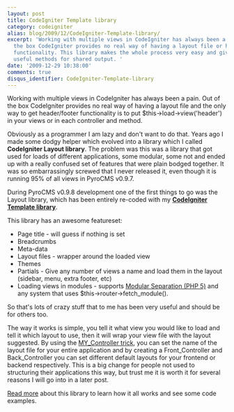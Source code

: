 ```yaml
---
layout: post
title: CodeIgniter Template library
category: codeigniter
alias: blog/2009/12/CodeIgniter-Template-library/
excerpt: 'Working with multiple views in CodeIgniter has always been a pain. Out of
  the box CodeIgniter provides no real way of having a layout file or header/footer
  functionality. This library makes the whole process very easy and gives lots of
  useful methods for shared output. '
date: '2009-12-29 10:38:00'
comments: true
disqus_identifier: CodeIgniter-Template-library
---
```


Working with multiple views in CodeIgniter has always been a pain. Out of the box CodeIgniter provides no real way of having a layout file and the only way to get header/footer functionality is to put $this->load->view('header') in your views or in each controller and method.

Obviously as a programmer I am lazy and don't want to do that. Years ago I made some dodgy helper which evolved into a library which I called **CodeIgniter Layout library**. The problem was this was a library that got used for loads of different applications, some modular, some not and ended up with a really confused set of features that were plain bodged together. It was so embarrassingly screwed that I never released it, even though it is running 95% of all views in PyroCMS v0.9.7.

During PyroCMS v0.9.8 development one of the first things to go was the Layout library, which has been entirely re-coded with my **[CodeIgniter Template library](/code/codeigniter-template "Template library for CodeIgniter")**.

This library has an awesome featureset:

- Page title - will guess if nothing is set
- Breadcrumbs
- Meta-data
- Layout files - wrapper around the loaded view
- Themes
- Partials - Give any number of views a name and load them in the layout (sidebar, menu, extra footer, etc)
- Loading views in modules - supports [Modular Separation (PHP 5)](http://codeigniter.com/forums/viewthread/121820/) and any system that uses $this->router->fetch\_module().

So that's lots of crazy stuff that to me has been very useful and should be for others too.

The way it works is simple, you tell it what view you would like to load and tell it which layout to use, then it will wrap your view file with the layout suggested. By using the [MY\_Controller trick](http://codeigniter.com/wiki/MY_Controller_-_how_to_extend_the_CI_Controller/), you can set the name of the layout file for your entire application and by creating a Front\_Controller and Back\_Controller you can set different default layouts for your frontend or backend respectively. This is a big change for people not used to structuring their applications this way, but trust me it is worth it for several reasons I will go into in a later post.

[Read more](/code/codeigniter-template "Template library for CodeIgniter") about this library to learn how it all works and see some code examples.
